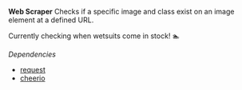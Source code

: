 **Web Scraper**
Checks if a specific image and class exist on an image element at a defined URL.

Currently checking when wetsuits come in stock! 🏊

*Dependencies*
* [request](https://github.com/request/request)
* [cheerio](https://github.com/cheeriojs/cheerio)

